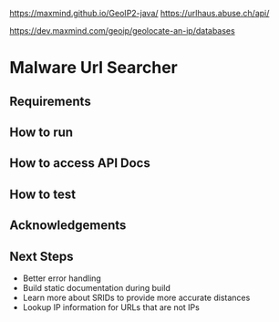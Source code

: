 https://maxmind.github.io/GeoIP2-java/
https://urlhaus.abuse.ch/api/

https://dev.maxmind.com/geoip/geolocate-an-ip/databases

# Malware Url Searcher

## Requirements

## How to run

## How to access API Docs

## How to test

## Acknowledgements

## Next Steps
* Better error handling
* Build static documentation during build
* Learn more about SRIDs to provide more accurate distances
* Lookup IP information for URLs that are not IPs
